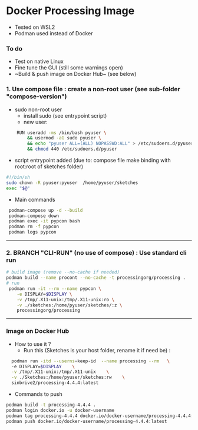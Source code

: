 # Docker Processing Image

- Tested on WSL2 
- Podman used instead of Docker

### To do
- Test on native Linux
- Fine tune the GUI (still some warnings open)
- ~Build & push image on Docker Hub~ (see below)

### 1. Use compose file : create a non-root user (see sub-folder "compose-version")

- sudo non-root user
    - install sudo (see entrypoint script)
    - new user:
```bash
    RUN useradd -ms /bin/bash pyuser \
        && usermod -aG sudo pyuser \
        && echo "pyuser ALL=(ALL) NOPASSWD:ALL" > /etc/sudoers.d/pyuser \
        && chmod 440 /etc/sudoers.d/pyuser
```

- script entrypoint added (due to: compose file make binding with root:root of sketches folder)
```bash
#!/bin/sh
sudo chown -R pyuser:pyuser  /home/pyuser/sketches
exec "$@"
```

- Main commands 
```bash
 podman-compose up -d --build
 podman-compose down
 podman exec -it pypcon bash
 podman rm -f pypcon
 podman logs pypcon
```

---

### 2. BRANCH "CLI-RUN" (no use of compose) : Use standard cli run

```bash
# build image (remove --no-cache if needed)
podman build --name procont --no-cache -t processingorg/processing .   
# run 
 podman run -it --rm --name pypcon \
    -e DISPLAY=$DISPLAY \
    -v /tmp/.X11-unix:/tmp/.X11-unix:ro \
    -v ./sketches:/home/pyuser/sketches/:z \
    processingorg/processing
```

---

### Image on Docker Hub
- How to use it ?
    - Run this (Sketches is your host folder, rename it if need be) :
```bash
  podman run -itd --userns=keep-id  --name processing --rm   \ 
  -e DISPLAY=$DISPLAY    \
  -v /tmp/.X11-unix:/tmp/.X11-unix    \
  -v ./Sketches:/home/pyuser/sketches:rw    \
  sinbrive2/processing-4.4.4:latest

```
- Commands to push
```bash
podman build -t processing-4.4.4 .
podman login docker.io -u docker-username
podman tag processing-4.4.4 docker.io/docker-username/processing-4.4.4:latest
podman push docker.io/docker-username/processing-4.4.4:latest

```

